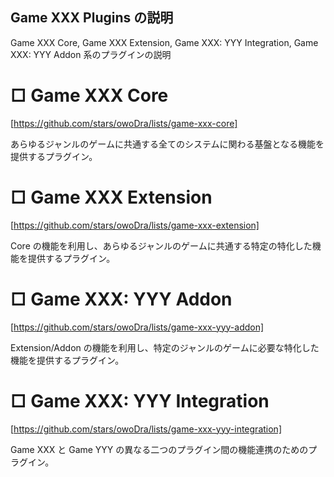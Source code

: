 ## Game XXX Plugins の説明
Game XXX Core, Game XXX Extension, Game XXX: YYY Integration, Game XXX: YYY Addon 系のプラグインの説明


# □ Game XXX Core
[https://github.com/stars/owoDra/lists/game-xxx-core]

あらゆるジャンルのゲームに共通する全てのシステムに関わる基盤となる機能を提供するプラグイン。


# □ Game XXX Extension
[https://github.com/stars/owoDra/lists/game-xxx-extension]

Core の機能を利用し、あらゆるジャンルのゲームに共通する特定の特化した機能を提供するプラグイン。


# □ Game XXX: YYY Addon
[https://github.com/stars/owoDra/lists/game-xxx-yyy-addon]

Extension/Addon の機能を利用し、特定のジャンルのゲームに必要な特化した機能を提供するプラグイン。


# □ Game XXX: YYY Integration
[https://github.com/stars/owoDra/lists/game-xxx-yyy-integration]

Game XXX と Game YYY の異なる二つのプラグイン間の機能連携のためのプラグイン。

